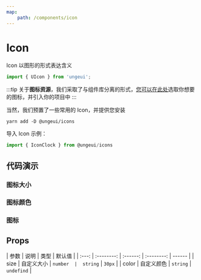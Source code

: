 ```yaml
---
map:
    path: /components/icon
---
```


# Icon

Icon 以图形的形式表达含义

```js
import { UIcon } from 'ungeui';
```

:::tip
关于**图标资源**，我们采取了与组件库分离的形式，[您可以在此处](https://www.xicons.org/#/)选取你想要的图标，并引入你的项目中
:::

当然，我们预置了一些常用的 Icon，并提供您安装

```shell
yarn add -D @ungeui/icons
```

导入 Icon 示例：

```js
import { IconClock } from @ungeui/icons
```

## 代码演示

### 图标大小

<demo src="./demo/size.vue"
  language="vue"
  title="基本用法"
  desc="不同图标大小">
</demo>

### 图标颜色

<demo src="./demo/color.vue"
  language="vue"
  title="基本用法"
  desc="方便切换不同颜色">
</demo>

### 图标

<demo src="./demo/iconDemo.vue"
  language="vue"
  title=""
  desc="">
</demo>

## Props

| 参数  |    说明    |   类型   |   默认值   |
| :---: | :--------: | :------: | :--------: | ------ |
| size  | 自定义大小 | `number  |  string`   | `30px` |
| color | 自定义颜色 | `string` | `undefind` |
